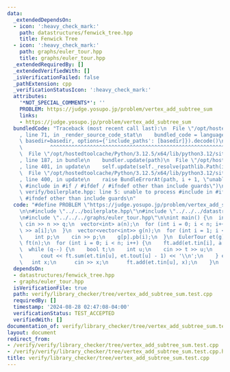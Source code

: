 ```yaml
---
data:
  _extendedDependsOn:
  - icon: ':heavy_check_mark:'
    path: datastructures/fenwick_tree.hpp
    title: Fenwick Tree
  - icon: ':heavy_check_mark:'
    path: graphs/euler_tour.hpp
    title: graphs/euler_tour.hpp
  _extendedRequiredBy: []
  _extendedVerifiedWith: []
  _isVerificationFailed: false
  _pathExtension: cpp
  _verificationStatusIcon: ':heavy_check_mark:'
  attributes:
    '*NOT_SPECIAL_COMMENTS*': ''
    PROBLEM: https://judge.yosupo.jp/problem/vertex_add_subtree_sum
    links:
    - https://judge.yosupo.jp/problem/vertex_add_subtree_sum
  bundledCode: "Traceback (most recent call last):\n  File \"/opt/hostedtoolcache/Python/3.12.5/x64/lib/python3.12/site-packages/onlinejudge_verify/documentation/build.py\"\
    , line 71, in _render_source_code_stat\n    bundled_code = language.bundle(stat.path,\
    \ basedir=basedir, options={'include_paths': [basedir]}).decode()\n          \
    \         ^^^^^^^^^^^^^^^^^^^^^^^^^^^^^^^^^^^^^^^^^^^^^^^^^^^^^^^^^^^^^^^^^^^^^^^^^^^^^^^^^\n\
    \  File \"/opt/hostedtoolcache/Python/3.12.5/x64/lib/python3.12/site-packages/onlinejudge_verify/languages/cplusplus.py\"\
    , line 187, in bundle\n    bundler.update(path)\n  File \"/opt/hostedtoolcache/Python/3.12.5/x64/lib/python3.12/site-packages/onlinejudge_verify/languages/cplusplus_bundle.py\"\
    , line 401, in update\n    self.update(self._resolve(pathlib.Path(included), included_from=path))\n\
    \  File \"/opt/hostedtoolcache/Python/3.12.5/x64/lib/python3.12/site-packages/onlinejudge_verify/languages/cplusplus_bundle.py\"\
    , line 400, in update\n    raise BundleErrorAt(path, i + 1, \"unable to process\
    \ #include in #if / #ifdef / #ifndef other than include guards\")\nonlinejudge_verify.languages.cplusplus_bundle.BundleErrorAt:\
    \ verify/boilerplate.hpp: line 5: unable to process #include in #if / #ifdef /\
    \ #ifndef other than include guards\n"
  code: "#define PROBLEM \"https://judge.yosupo.jp/problem/vertex_add_subtree_sum\"\
    \n\n#include \"../../boilerplate.hpp\"\n#include \"../../../datastructures/fenwick_tree.hpp\"\
    \n#include \"../../../graphs/euler_tour.hpp\"\n\nint main() {\n  int n, q;\n \
    \ cin >> n >> q;\n  vector<int> a(n);\n  for (int i = 0; i < n; i++) {\n    cin\
    \ >> a[i];\n  }\n  vector<vector<int>> g(n);\n  for (int i = 1; i < n; i++) {\n\
    \    int p;\n    cin >> p;\n    g[p].pb(i);\n  }\n  EulerTour et(g);\n  FenwickTree<ll>\
    \ ft(n);\n  for (int i = 0; i < n; i++) {\n    ft.add(et.tin[i], a[i]);\n  }\n\
    \  while (q--) {\n    bool t;\n    int u;\n    cin >> t >> u;\n    if (t) {\n\
    \      cout << ft.sum(et.tin[u], et.tout[u] - 1) << '\\n';\n    } else {\n   \
    \   int x;\n      cin >> x;\n      ft.add(et.tin[u], x);\n    }\n  }\n}"
  dependsOn:
  - datastructures/fenwick_tree.hpp
  - graphs/euler_tour.hpp
  isVerificationFile: true
  path: verify/library_checker/tree/vertex_add_subtree_sum.test.cpp
  requiredBy: []
  timestamp: '2024-08-28 02:47:08-04:00'
  verificationStatus: TEST_ACCEPTED
  verifiedWith: []
documentation_of: verify/library_checker/tree/vertex_add_subtree_sum.test.cpp
layout: document
redirect_from:
- /verify/verify/library_checker/tree/vertex_add_subtree_sum.test.cpp
- /verify/verify/library_checker/tree/vertex_add_subtree_sum.test.cpp.html
title: verify/library_checker/tree/vertex_add_subtree_sum.test.cpp
---
```


